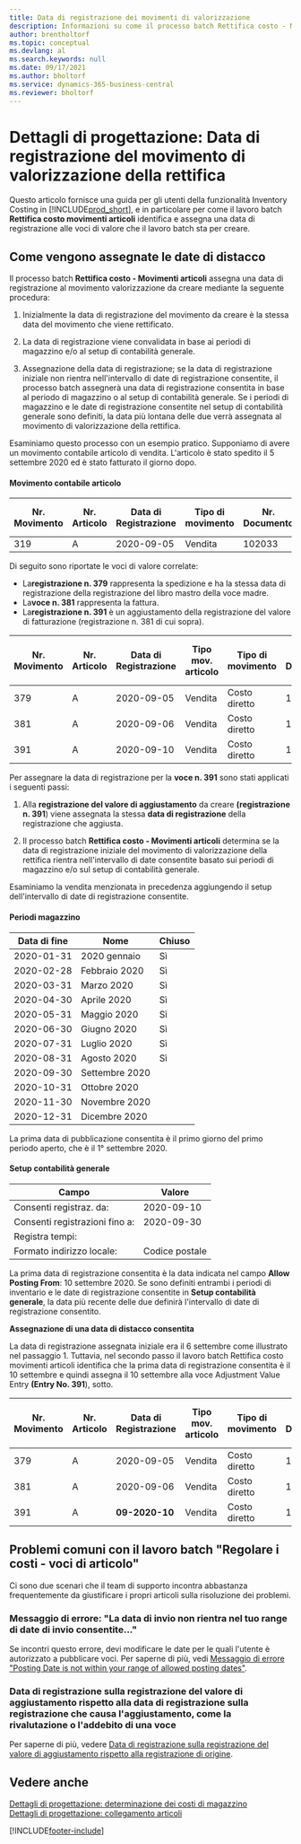 ```yaml
---
title: Data di registrazione dei movimenti di valorizzazione
description: Informazioni su come il processo batch Rettifica costo - Movimenti articoli identifica e assegna una data di registrazione ai movimenti di valorizzazione che il processo batch crea.
author: brentholtorf
ms.topic: conceptual
ms.devlang: al
ms.search.keywords: null
ms.date: 09/17/2021
ms.author: bholtorf
ms.service: dynamics-365-business-central
ms.reviewer: bholtorf
---
```

# Dettagli di progettazione: Data di registrazione del movimento di valorizzazione della rettifica

Questo articolo fornisce una guida per gli utenti della funzionalità Inventory Costing in [!INCLUDE[prod_short](includes/prod_short.md)], e in particolare per come il lavoro batch **Rettifica costo movimenti articoli** identifica e assegna una data di registrazione alle voci di valore che il lavoro batch sta per creare.

## Come vengono assegnate le date di distacco

Il processo batch **Rettifica costo - Movimenti articoli** assegna una data di registrazione al movimento valorizzazione da creare mediante la seguente procedura:  

1. Inizialmente la data di registrazione del movimento da creare è la stessa data del movimento che viene rettificato.  

2. La data di registrazione viene convalidata in base ai periodi di magazzino e/o al setup di contabilità generale.  

3. Assegnazione della data di registrazione; se la data di registrazione iniziale non rientra nell'intervallo di date di registrazione consentite, il processo batch assegnerà una data di registrazione consentita in base al periodo di magazzino o al setup di contabilità generale. Se i periodi di magazzino e le date di registrazione consentite nel setup di contabilità generale sono definiti, la data più lontana delle due verrà assegnata al movimento di valorizzazione della rettifica.  

Esaminiamo questo processo con un esempio pratico. Supponiamo di avere un movimento contabile articolo di vendita. L'articolo è stato spedito il 5 settembre 2020 ed è stato fatturato il giorno dopo.  

#### Movimento contabile articolo

|Nr. Movimento  |Nr. Articolo  |Data di Registrazione  |Tipo di movimento  | Nr. Documento |Codice ubicazione  |Quantità  |Importo costo (effettivo)  |Quantità fatturata  |Quantità Residua  |
|---------|---------|---------|---------|---------|---------|---------|---------|---------|---------|
|319     |A         |2020-09-05     |  Vendita       |102033     |  Blu       | -1    |    -11     |-1     |    0     |

Di seguito sono riportate le voci di valore correlate:

- La**registrazione n. 379** rappresenta la spedizione e ha la stessa data di registrazione della registrazione del libro mastro della voce madre.  
- La**voce n. 381** rappresenta la fattura.  
- La**registrazione n. 391** è un aggiustamento della registrazione del valore di fatturazione (registrazione n. 381 di cui sopra).  

|Nr. Movimento  |Nr. Articolo  |Data di Registrazione  |Tipo mov. articolo  |Tipo di movimento  |Nr. Documento  |Nr. movimento cont. articolo  |Codice ubicazione  |Quantità mov. contabili art.  |Quantità fatturata  |Importo costo (effettivo)  |Importo costo (previsto)  |Rettifica  |Collegare a - Movimento  |Codice Origine  |
|---------|---------|---------|---------|---------|---------|---------|---------|---------|---------|--------|---------|---------|---------|---------|
|379     |  A       |    2020-09-05     |    Vendita     | Costo diretto   | 102033        |319     | Blu        | -1       |0         |  0       |     -10   |Nr.   |0    |Vendita          |
|381     |  A       |    2020-09-06     |    Vendita     | Costo diretto   | 103022        |319     | Blu        |  0       |-1        |-10       |    10     | Nr.  |0      |       Vendita   |
|391     |  A       |    2020-09-10     |    Vendita     | Costo diretto   | 103022        |319     | Blu        |  0       |0         |-1        |    0     |Sì   |    181   | INVTADJMT   |

Per assegnare la data di registrazione per la **voce n. 391** sono stati applicati i seguenti passi:

1. Alla **registrazione del valore di aggiustamento** da creare **(registrazione n. 391**) viene assegnata la stessa **data di registrazione** della registrazione che aggiusta.

2. Il processo batch **Rettifica costo - Movimenti articoli** determina se la data di registrazione iniziale del movimento di valorizzazione della rettifica rientra nell'intervallo di date consentite basato sui periodi di magazzino e/o sul setup di contabilità generale.  

Esaminiamo la vendita menzionata in precedenza aggiungendo il setup dell'intervallo di date di registrazione consentite.  
  
#### Periodi magazzino

|Data di fine  |Nome  |Chiuso  |
|---------|---------|---------|
|2020-01-31     |2020 gennaio      |  Sì    |
|2020-02-28     |Febbraio 2020     |  Sì    |
|2020-03-31     |Marzo 2020        |  Sì    |
|2020-04-30     |Aprile 2020        |  Sì    |
|2020-05-31     |Maggio 2020        |  Sì    |
|2020-06-30     |Giugno 2020       |  Sì    |
|2020-07-31     |Luglio 2020        |  Sì    |
|2020-08-31     |Agosto 2020     |  Sì    |
|2020-09-30     |Settembre 2020  |         |
|2020-10-31     |Ottobre 2020    |         |
|2020-11-30     |Novembre 2020   |         |
|2020-12-31     |Dicembre 2020   |         |

La prima data di pubblicazione consentita è il primo giorno del primo periodo aperto, che è il 1° settembre 2020.  

#### Setup contabilità generale

|Campo|Valore  |
|---------|---------|
|Consenti registraz. da:  |  2020-09-10      |
|Consenti registrazioni fino a:    |  2020-09-30      |
|Registra tempi:       |         |
|Formato indirizzo locale:|   Codice postale      |  

La prima data di registrazione consentita è la data indicata nel campo **Allow Posting From**: 10 settembre 2020. Se sono definiti entrambi i periodi di inventario e le date di registrazione consentite in **Setup contabilità generale**, la data più recente delle due definirà l'intervallo di date di registrazione consentito.  

**Assegnazione di una data di distacco consentita**  

La data di registrazione assegnata iniziale era il 6 settembre come illustrato nel passaggio 1. Tuttavia, nel secondo passo il lavoro batch Rettifica costo movimenti articoli identifica che la prima data di registrazione consentita è il 10 settembre e quindi assegna il 10 settembre alla voce Adjustment Value Entry **(Entry No. 391**), sotto.  


|Nr. Movimento  |Nr. Articolo  |Data di Registrazione  |Tipo mov. articolo  |Tipo di movimento  |Nr. Documento  |Nr. movimento cont. articolo  |Codice ubicazione  |Quantità mov. contabili art.  |Quantità fatturata  |Importo costo (effettivo)  |Importo costo (previsto)  |Rettifica  |Collegare a - Movimento  |Codice Origine  |
|---------|---------|---------|---------|---------|---------|---------|---------|---------|---------|---------|---------|---------|---------|---------|
|379     |  A       |    2020-09-05     |    Vendita     | Costo diretto   | 102033        |319     | Blu        | -1       |0         |  0       |     -10   |Nr.   |0    |Vendita          |
|381     |  A       |    2020-09-06     |    Vendita     | Costo diretto   | 103022        |319     | Blu        |  0       |-1        |-10       |    10     | Nr.  |0      |       Vendita   |
|391     |  A       |    **09-2020-10**     |    Vendita     | Costo diretto   | 103022        |319     | Blu        |  0       |0         |-1        |    0     |Sì   |    181   | INVTADJMT   |

## Problemi comuni con il lavoro batch "Regolare i costi - voci di articolo"

Ci sono due scenari che il team di supporto incontra abbastanza frequentemente da giustificare i propri articoli sulla risoluzione dei problemi.

### Messaggio di errore: "La data di invio non rientra nel tuo range di date di invio consentite..."

Se incontri questo errore, devi modificare le date per le quali l'utente è autorizzato a pubblicare voci. Per saperne di più, vedi [Messaggio di errore "Posting Date is not within your range of allowed posting dates"](design-details-inventory-adjustment-value-entry-allowed-posting-dates.md).

### Data di registrazione sulla registrazione del valore di aggiustamento rispetto alla data di registrazione sulla registrazione che causa l'aggiustamento, come la rivalutazione o l'addebito di una voce

Per saperne di più, vedere [Data di registrazione sulla registrazione del valore di aggiustamento rispetto alla registrazione di origine](design-details-inventory-adjustment-value-entry-source-entry.md).

## Vedere anche  

[Dettagli di progettazione: determinazione dei costi di magazzino](design-details-inventory-costing.md)  
[Dettagli di progettazione: collegamento articoli](design-details-item-application.md)  

[!INCLUDE[footer-include](includes/footer-banner.md)]
